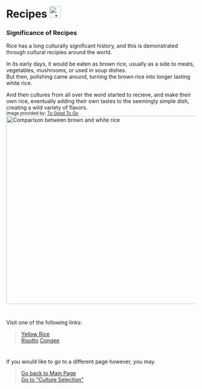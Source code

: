# Recipes <img src="https://cdn-icons-png.flaticon.com/512/98/98022.png" alt="rice bowl logo" width="30" height="30">
### Significance of Recipes
Rice has a long culturally significant history, and this is demonstrated through cultural recipies around the world. 

In its early days, it would be eaten as brown rice, usually as a side to meats, vegetables, mushrooms, or used in soup dishes.   
But then, polishing came around, turning the brown rice into longer lasting white rice.  

And then cultures from all over the word started to recieve, and make their own rice, eventually adding their own tastes to the seemingly simple dish, creating a wild variety of flavors.  
<sub>Image provided by: [To Good To Go](https://www.toogoodtogo.com/en-us/blog/rice-past-best-if-used-by-date)</sub>  
<img src="https://cdn.sanity.io/images/nqimd3nr/production/51329e31364893c260815aaa18a1b4e15bc2d664-4368x2448.jpg?w=792&fit=max&auto=format" alt="Comparison between brown and white rice" width="800" height="500">

#
Visit one of the following links:  
> [Yellow Rice](../Recipes/YellowRice.md)  
> [Risotto](../Cultures/Risotto.md)
> [Congee](../Recipes/Congee.md)  

# 
If you would like to go to a different page however, you may.
> [Go back to Main Page](../rice.md)  
> [Go to "Culture Selection"](../Cultures/Culture_Selection.md)
